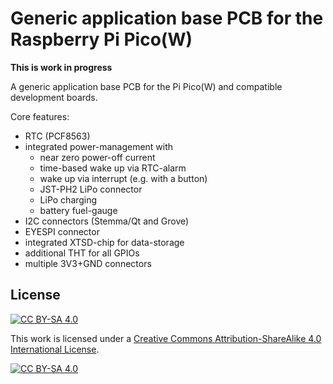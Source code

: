Generic application base PCB for the Raspberry Pi Pico(W)
=========================================================

**This is work in progress**

A generic application base PCB for the Pi Pico(W) and compatible
development boards.

Core features:

  - RTC (PCF8563)
  - integrated power-management with
    - near zero power-off current
    - time-based wake up via RTC-alarm
    - wake up via interrupt (e.g. with a button)
    - JST-PH2 LiPo connector
    - LiPo charging
    - battery fuel-gauge
  - I2C connectors (Stemma/Qt and Grove)
  - EYESPI connector
  - integrated XTSD-chip for data-storage
  - additional THT for all GPIOs
  - multiple 3V3+GND connectors


License
-------

[![CC BY-SA 4.0][cc-by-sa-shield]][cc-by-sa]

This work is licensed under a
[Creative Commons Attribution-ShareAlike 4.0 International
License][cc-by-sa].

[![CC BY-SA 4.0][cc-by-sa-image]][cc-by-sa]

[cc-by-sa]: http://creativecommons.org/licenses/by-sa/4.0/
[cc-by-sa-image]: https://licensebuttons.net/l/by-sa/4.0/88x31.png
[cc-by-sa-shield]:
https://img.shields.io/badge/License-CC%20BY--SA%204.0-lightgrey.svg
